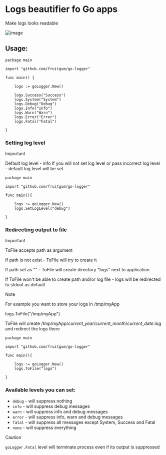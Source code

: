 # Logs beautifier fo Go apps

Make logs looks readable

![image](https://github.com/fruitgum/go-logger/assets/31319804/cbe8ff0e-8380-44bd-af52-24a181886a98)



## Usage:

```
package main

import "github.com/fruitgum/go-logger"

func main() {

    logs := goLogger.New()

    logs.Success("Success")
    logs.System("System")
    logs.Debug("Debug")
    logs.Info("Info")
    logs.Warn("Warn")
    logs.Error("Error")
    logs.Fatal("Fatal")
    
}

```

### Setting log level

> [!IMPORTANT]
> Default log level - info
> If you will not set log level or pass incorrect log level - default log level will be set

```
package main

import "github.com/fruitgum/go-logger"

func main(){

    logs := goLogger.New()
    logs.SetLogLevel("debug")
    
}
```

### Redirecting output to file

> [!IMPORTANT]
> ToFile accepts path as argument
> 
> If path is not exist - ToFile will try to create it
> 
> If path set as "" - ToFile will create directory "logs" next to application
> 
> If ToFile won't be able to create path and/or log file - logs will be redirected to stdout as default


> [!NOTE]
> For example you want to store your logs in /tmp/myApp
> 
> logs.ToFile("/tmp/myApp")
> 
> ToFile will create /tmp/myApp/*current_year*/*current_month*/*current_date*.log and redirect the logs there


```
package main

import "github.com/fruitgum/go-logger"

func main(){

    logs := goLogger.New()
    logs.ToFile("logs")
    
}
```

### Available levels you can set:
* `debug` - will suppress nothing
* `info` - will suppress debug messages
* `warn` - will suppress info and debug messages
* `error` - will suppress info, warn and debug messages
* `fatal` - will suppress all messages except System, Success and Fatal
* `none` - will suppress everything

> [!CAUTION]
> `goLogger.Fatal` level will terminate process even if its output is suppressed  
